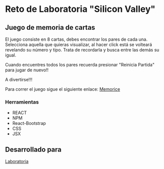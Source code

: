 # Reto de Laboratoria "Silicon Valley"

## Juego de memoria de cartas

El juego consiste en 8 cartas, debes encontrar los pares de cada una. Selecciona aquella que quieras visualizar, al hacer click está se volteará revelando su número y tipo. Trata de recordarla y busca entre las demás su igual.

Cuando encuentres todos los pares recuerda presionar "Reinicia Partida" para jugar de nuevo!!

A divertirse!!!

Para correr el juego sigue el siguiente enlace: [Memorice](https://memorycardgamereact-yyjrcnstrk.now.sh/)


### Herramientas

- REACT
- NPM
- React-Bootstrap
- CSS
- JSX

## Desarrollado para
[Laboratoria](https://www.laboratoria.la/)
